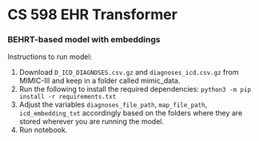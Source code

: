 # CS 598 EHR Transformer

### BEHRT-based model with embeddings

Instructions to run model:

1) Download `D_ICD_DIAGNOSES.csv.gz` and `diagnoses_icd.csv.gz` from MIMIC-III and keep in a folder called mimic_data. 
2) Run the following to install the required dependencies:
```python3 -m pip install -r requirements.txt```
3) Adjust the variables `diagnoses_file_path`, `map_file_path`, `icd_embedding_txt` accordingly based on the folders where they are stored wherever you are running the model.
4) Run notebook.
